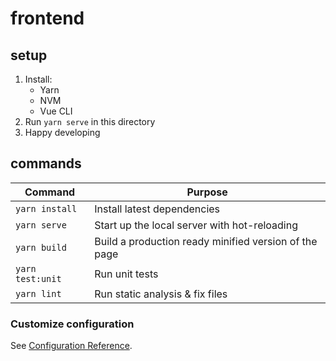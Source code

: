 # frontend

## setup

1. Install:
   - Yarn
   - NVM
   - Vue CLI
2. Run `yarn serve` in this directory
3. Happy developing

## commands

| Command          | Purpose                                               |
| ---------------- | ----------------------------------------------------- |
| `yarn install`   | Install latest dependencies                           |
| `yarn serve`     | Start up the local server with hot-reloading          |
| `yarn build`     | Build a production ready minified version of the page |
| `yarn test:unit` | Run unit tests                                        |
| `yarn lint`      | Run static analysis & fix files                       |

### Customize configuration

See [Configuration Reference](https://cli.vuejs.org/config/).

